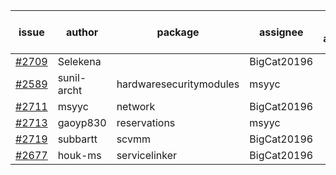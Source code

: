 | issue | author | package | assignee | bot advice | created date of issue | target release date | date from target |
| ------ | ------ | ------ | ------ | ------ | ------ | ------ | :-----: |
| [#2709](https://github.com/Azure/sdk-release-request/issues/2709) | Selekena |   | BigCat20196 |   | 04-15 | 05-02 |   |
| [#2589](https://github.com/Azure/sdk-release-request/issues/2589) | sunil-archt | hardwaresecuritymodules | msyyc |   | 03-21 | 05-02 |   |
| [#2711](https://github.com/Azure/sdk-release-request/issues/2711) | msyyc | network | BigCat20196 |   | 04-20 | 05-04 |   |
| [#2713](https://github.com/Azure/sdk-release-request/issues/2713) | gaoyp830 | reservations | msyyc |   | 04-20 | 04-25 |   |
| [#2719](https://github.com/Azure/sdk-release-request/issues/2719) | subbartt | scvmm | BigCat20196 |   | 04-20 | 05-09 |   |
| [#2677](https://github.com/Azure/sdk-release-request/issues/2677) | houk-ms | servicelinker | BigCat20196 |   | 04-12 | 04-18 |   |
